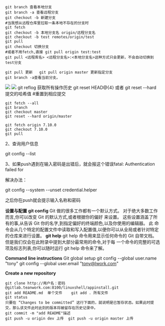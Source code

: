 ```
git branch 查看本地分支
git branch -a 查看远程分支
git checkout -b 新建分支
#当我想从远程仓库里拉取一条本地不存在的分支时
git fetch
git checkout -b 本地分支名 origin/远程分支名
git checkout -b test remotes/origin/test
git pull
git checkout 切换分支
#或者不用fetch,直接 git pull origin test:test
git pull <远程库名> <远程分支名>:<本地分支名>这种方式只会更新，不会自动切换到test分支

git pull 更新   git pull origin master 更新指定分支
git branch -a查看当前分支。
```
![](../images/screenshot_1571731596132.png)
![](../images/screenshot_1571731817340.png)
git reflog 获取所有操作历史
git reset HEAD@{4} 或者 git reset --hard 提交的哈希值 #重置到相应提交
```
git fetch --all
git branch
git checkout master
git reset --hard origin/master
```
```
git fetch origin 7.10.0
git checkout 7.10.0
git pull
```
2、查询用户信息

git config --list

3、如果push遇到在输入密码是出错后，就会报这个错误fatal: Authentication failed for


解决办法：

git config --system --unset credential.helper

之后你在push就会提示输入名称和密码

**设置与配置**
**git config**
Git 做的很多工作都有一个默认方式。 对于绝大多数工作而言,你可以改变 Git 的默认方式,或者根据你的偏好
来设置。 这些设置涵盖了所有的事,从告诉 Git 你的名字,到指定偏好的终端颜色,以及你使用的编辑器。 此
命令会从几个特定的配置文件中读取和写入配置值,以便你可以从全局或者针对特定的仓库来进行设置。
**git help**
git help 命令用来显示任何命令的 Git 自带文档。 但是我们仅会在此附录中提到大部分最常用的命令,对于每
一个命令的完整的可选项及标志列表,你可以随时运行 git help <command> 命令来了解。


**Command line instructions**
Git global setup
git config --global user.name "tony"
git config --global user.email "tony@lwork.com"

**Create a new repository**
```
git clone http://用户名：密码@gitlab.teanwork.com:8100/linuxshell/appinstall.git
git add README.md  单个文件    git add . 所有文件
git status
只要在 “Changes to be committed” 这行下面的，就说明是已暂存状态。如果此时提
交，那么该文件此时此刻的版本将被留存在历史记录中。
git commit -m "add README"描述
git push -u origin dev 上传  git push -u origin master 上传
```